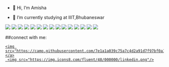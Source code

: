 - 👋 Hi, I’m Amisha
<!--- - 👀 --->
- 🌱 I’m currently studying at IIIT,Bhubaneswar

<p align="left">

  <img src="https://camo.githubusercontent.com/04a68d28c34b095402af3f66b15a65b9802c0d7ffdfa813635f65a9dbb18c16e/68747470733a2f2f696d672e69636f6e73382e636f6d2f636f6c6f722f34382f3030303030302f632d706c75732d706c75732d6c6f676f2e706e67"/>
  <img src="https://img.icons8.com/color/48/000000/c-programming.png"/> 
  <img src="https://camo.githubusercontent.com/a5c57e2e4a604ee232a8723fbe82c39173085ccf97ab18d25207947889653a67/68747470733a2f2f696d672e69636f6e73382e636f6d2f636f6c6f722f34382f3030303030302f6a6176612d636f666665652d6375702d6c6f676f2d2d76322e706e67"/>
  <img src="https://camo.githubusercontent.com/bf002006601b95151d8e6a149769e596fc83372e2f43f79d5548cc83817c1735/68747470733a2f2f696d672e69636f6e73382e636f6d2f636f6c6f722f35302f3030303030302f68746d6c2d352d2d76312e706e67"/>
  <img src="https://camo.githubusercontent.com/dc75aee770dff630309493116eeebd6a39c7042e4e94780a5e6c8f107bebe76f/68747470733a2f2f696d672e69636f6e73382e636f6d2f636f6c6f722f34382f3030303030302f637373332e706e67"/>
  <img src="https://camo.githubusercontent.com/ef7059ae5eb8332e7b9c8082774086075ca750dab70832c176550d7b6c311fb2/68747470733a2f2f696d672e69636f6e73382e636f6d2f636f6c6f722f34382f756e646566696e65642f626f6f7473747261702e706e67"/>
  <img src="https://camo.githubusercontent.com/f42827f13e3357b470609f72d1f9a6d4e5d29436a17c82c4d24d6b0648c6d975/68747470733a2f2f696d672e69636f6e73382e636f6d2f636f6c6f722f34382f3030303030302f7461696c77696e646373732e706e67"/>
  
  <img src="https://img.icons8.com/color/48/000000/javascript--v1.png"/>
  
  <img src="https://camo.githubusercontent.com/c53e01bba2d0abbd5b73019fca355bb2560f4cd1a567ce239dbb53ba3f129515/68747470733a2f2f696d672e69636f6e73382e636f6d2f636f6c6f722f34382f3030303030302f6669676d612d2d76312e706e67"/>
  
  <img src="https://camo.githubusercontent.com/6af5bf5815c2ae700bf9db9c2a07b00fd215aa765c3f705454bf7614500b5717/68747470733a2f2f696d672e69636f6e73382e636f6d2f636f6c6f722f34382f756e646566696e65642f72656163742d6e61746976652e706e67"/>

  <img src="https://camo.githubusercontent.com/03899ca15bc7682cad570e2638be85926777122dce4b90151d5efc897660d5cd/68747470733a2f2f696d672e69636f6e73382e636f6d2f636f6c6f722f34382f3030303030302f6e6f64656a732e706e67"/>

  
  
  <img src="https://camo.githubusercontent.com/6365f19277adc0bbcb50fa360c4d1312973b11c9a49c24bac7360ff0aea55a46/68747470733a2f2f696d672e69636f6e73382e636f6d2f636f6c6f722f34382f3030303030302f6d6174657269616c2d75692e706e67"/>
  <img src="https://camo.githubusercontent.com/5e78f7c9e4794053834d556e0d2abfc333bea55adebebf8ac5f806a03b18c4bd/68747470733a2f2f696d672e69636f6e73382e636f6d2f65787465726e616c2d74616c2d72657669766f2d736861646f772d74616c2d72657669766f2f34382f3030303030302f65787465726e616c2d6d6f6e676f64622d612d63726f73732d706c6174666f726d2d646f63756d656e742d6f7269656e7465642d64617461626173652d70726f6772616d2d6c6f676f2d736861646f772d74616c2d72657669766f2e706e67"/>
  

  <img src="https://camo.githubusercontent.com/0c9a930bd32192f585b6b9ad5fcb75409d39f8a0613115caed636d6882263718/68747470733a2f2f696d672e69636f6e73382e636f6d2f666c75656e63792f34382f3030303030302f6769746875622e706e67"/>
   
  
  <img src="https://camo.githubusercontent.com/9bbd13a20bb8651d8c54267857569bd9562da9a851ebae27a1eba70a1fc47535/68747470733a2f2f696d672e69636f6e73382e636f6d2f636f6c6f722f34382f3030303030302f6d7973716c2d6c6f676f2e706e67"/>
 
  
 </p>
  
  ##connect with me:
  <p allign="left">
    <a href ="https://www.linkedin.com/in/amisha-panda-5922891b3/">
     
    <img src="https://camo.githubusercontent.com/7e1a1a039c75a7c4d2a91d7f97bf0a1c2adcf7cb49b7dbbfc02963a4f9fdaca4/68747470733a2f2f696d672e736869656c64732e696f2f62616467652f6c696e6b6564696e2d2532333030373742352e7376673f7374796c653d666f722d7468652d6261646765266c6f676f3d6c696e6b6564696e266c6f676f436f6c6f723d7768697465"/></a>
     <img src="https://img.icons8.com/fluent/48/000000/linkedin.png"/>
  </p>
<!---
AmishaGuddi/AmishaGuddi is a ✨ special ✨ repository because its `README.md` (this file) appears on your GitHub profile.
You can click the Preview link to take a look at your changes.
--->
